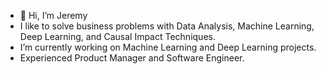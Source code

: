 - 👋 Hi, I’m Jeremy
- I like to solve business problems with Data Analysis, Machine Learning, Deep Learning, and Causal Impact Techniques.
- I’m currently working on Machine Learning and Deep Learning projects.
- Experienced Product Manager and Software Engineer.

<!---
jeremysb1/jeremysb1 is a ✨ special ✨ repository because its `README.md` (this file) appears on your GitHub profile.
You can click the Preview link to take a look at your changes.
--->
